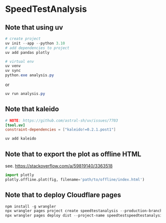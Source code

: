 # SpeedTestAnalysis


## Note that using uv
```ps1
# create project
uv init --app --python 3.10
# add dependencies to project
uv add pandas plotly
```

```ps1
# virtual env
uv venv
uv sync
python.exe analysis.py
```
or
```ps1
uv run analysis.py
```

## Note that kaleido
```toml
# NOTE: https://github.com/astral-sh/uv/issues/7703
[tool.uv]
constraint-dependencies = ["kaleido!=0.2.1.post1"]
```
```ps1
uv add kaleido
```

## Note that to export the plot as offline HTML

see. https://stackoverflow.com/a/59819140/3363518
```py
import plotly
plotly.offline.plot(fig, filename='path/to/offline/index.html')
```

## Note that to deploy Cloudflare pages

```ps1
npm install -g wrangler
npx wrangler pages project create speedtestanalysis --production-branch production
npx wrangler pages deploy dist --project-name speedtestspeedtestanalysis --branch production
```
